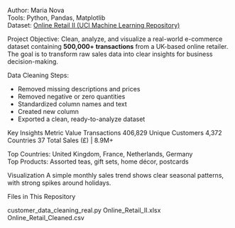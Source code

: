 

Author: Maria Nova  
Tools: Python, Pandas, Matplotlib  
Dataset: [Online Retail II (UCI Machine Learning Repository)](https://archive.ics.uci.edu/dataset/502/online+retail+ii)

Project Objective:
Clean, analyze, and visualize a real-world e-commerce dataset containing **500,000+ transactions** from a UK-based online retailer.  
The goal is to transform raw sales data into clear insights for business decision-making.

Data Cleaning Steps:
- Removed missing descriptions and prices  
- Removed negative or zero quantities  
- Standardized column names and text  
- Created new column 
- Exported a clean, ready-to-analyze dataset  

Key Insights
 Metric Value 
Transactions 406,829 
 Unique Customers  4,372 
 Countries  37 
 Total Sales (£) | 8.9M+ 

Top Countries: United Kingdom, France, Netherlands, Germany  
Top Products: Assorted teas, gift sets, home décor, postcards  

Visualization
A simple monthly sales trend shows clear seasonal patterns, with strong spikes around holidays.


Files in This Repository

customer_data_cleaning_real.py
Online_Retail_II.xlsx
Online_Retail_Cleaned.csv 

